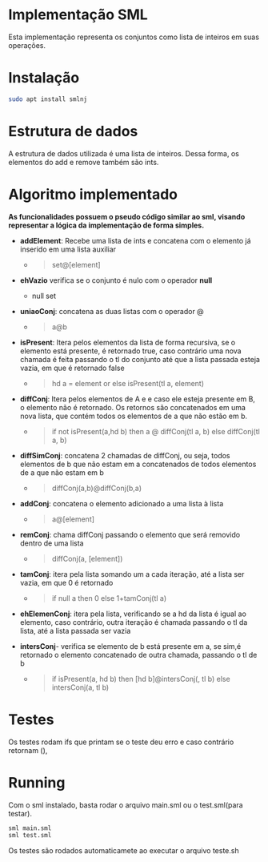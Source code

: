 # Implementação SML

Esta implementação representa os conjuntos como lista de inteiros em suas operações.

# Instalação
```sh
sudo apt install smlnj
```

# Estrutura de dados

A estrutura de dados utilizada é uma lista de inteiros. Dessa forma, os elementos do add e remove também são ints.


# Algoritmo implementado

**As funcionalidades possuem o pseudo código similar ao sml, visando representar a lógica da implementação de forma simples.**

- **addElement**: Recebe uma lista de ints e concatena com o elemento já inserido em uma lista auxiliar

    - >set@[element]  
- **ehVazio** verifica se o conjunto é nulo com o operador **null**
    - null set
- **uniaoConj**: concatena as duas listas com o operador @
    - > a@b
- **isPresent**: Itera pelos elementos da lista de forma recursiva, se o elemento está presente, é retornado true, caso contrário uma nova chamada é feita passando o tl do conjunto até que a lista passada esteja vazia, em que é retornado false
    - > hd a = element or else isPresent(tl a, element)

- **diffConj**: Itera pelos elementos de A e e caso ele esteja presente em B, o elemento não é retornado. Os retornos são concatenados em uma nova lista, que contém todos os elementos de a que não estão em b.
    - > if not isPresent(a,hd b) then a @ diffConj(tl a, b) else diffConj(tl a, b)

- **diffSimConj**: concatena 2 chamadas de diffConj, ou seja, todos elementos de b que não estam em a concatenados de todos elementos de a que não estam em b
    - > diffConj(a,b)@diffConj(b,a)

- **addConj**: concatena o elemento adicionado a uma lista à lista
    - > a@[element]

- **remConj**: chama diffConj passando o elemento que será removido dentro de uma lista
    - > diffConj(a, [element])

- **tamConj**: itera pela lista somando um a cada iteração, até a lista ser vazia, em que 0 é retornado
    - > if null a then 0 else 1+tamConj(tl a)
- **ehElemenConj**: itera pela lista, verificando se a hd da lista é igual ao elemento, caso contrário, outra iteração é chamada passando o tl da lista, até a lista passada ser vazia

- **intersConj**- verifica se elemento de b está presente em a, se sim,é retornado o elemento concatenado de outra chamada, passando o tl de b
    - > if isPresent(a, hd b) then [hd b]@intersConj(, tl b) else intersConj(a, tl b)

# Testes

Os testes rodam ifs que printam se o teste deu erro e caso contrário retornam (),

# Running

Com o sml instalado, basta rodar o arquivo main.sml ou o test.sml(para testar).
```sh
sml main.sml
sml test.sml
```

Os testes são rodados automaticamete ao executar o arquivo teste.sh